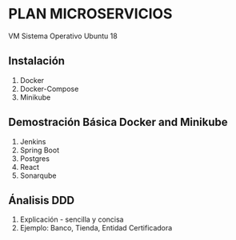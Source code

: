 # PLAN MICROSERVICIOS
VM Sistema Operativo Ubuntu 18
## Instalación
1. Docker
2. Docker-Compose
3. Minikube
## Demostración Básica Docker and Minikube
1. Jenkins
2. Spring Boot
3. Postgres
4. React
5. Sonarqube
## Ánalisis DDD
1. Explicación - sencilla y concisa
2. Ejemplo: Banco, Tienda, Entidad Certificadora

